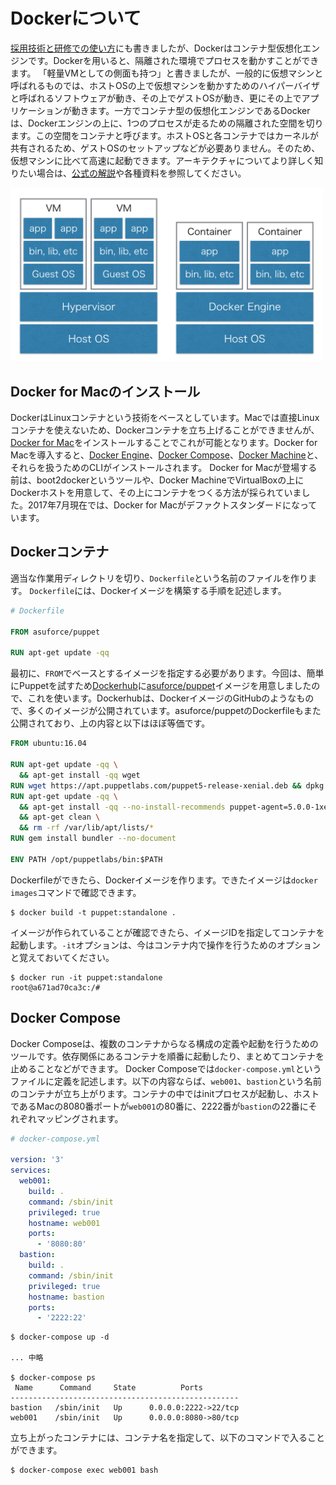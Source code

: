 # Dockerについて

[採用技術と研修での使い方](tools.md)にも書きましたが、Dockerはコンテナ型仮想化エンジンです。Dockerを用いると、隔離された環境でプロセスを動かすことができます。
「軽量VMとしての側面も持つ」と書きましたが、一般的に仮想マシンと呼ばれるものでは、ホストOSの上で仮想マシンを動かすためのハイパーバイザと呼ばれるソフトウェアが動き、その上でゲストOSが動き、更にその上でアプリケーションが動きます。一方でコンテナ型の仮想化エンジンであるDockerは、Dockerエンジンの上に、1つのプロセスが走るための隔離された空間を切ります。この空間をコンテナと呼びます。ホストOSと各コンテナではカーネルが共有されるため、ゲストOSのセットアップなどが必要ありません。そのため、仮想マシンに比べて高速に起動できます。アーキテクチャについてより詳しく知りたい場合は、[公式の解説](http://www.docker.com/what-docker)や各種資料を参照してください。

<img src="../assets/vm_and_docker.png" width="500" alt="vm_and_docker">

## Docker for Macのインストール

DockerはLinuxコンテナという技術をベースとしています。Macでは直接Linuxコンテナを使えないため、Dockerコンテナを立ち上げることができませんが、[Docker for Mac](https://docs.docker.com/docker-for-mac/)をインストールすることでこれが可能となります。Docker for Macを導入すると、[Docker Engine](https://docs.docker.com/engine/userguide/intro/)、[Docker Compose](https://docs.docker.com/compose/overview/)、[Docker Machine](https://docs.docker.com/machine/overview/)と、それらを扱うためのCLIがインストールされます。
Docker for Macが登場する前は、boot2dockerというツールや、Docker MachineでVirtualBoxの上にDockerホストを用意して、その上にコンテナをつくる方法が採られていました。2017年7月現在では、Docker for Macがデファクトスタンダードになっています。

## Dockerコンテナ

適当な作業用ディレクトリを切り、`Dockerfile`という名前のファイルを作ります。
`Dockerfile`には、Dockerイメージを構築する手順を記述します。

```dockerfile
# Dockerfile

FROM asuforce/puppet

RUN apt-get update -qq
```

最初に、`FROM`でベースとするイメージを指定する必要があります。今回は、簡単にPuppetを試すため[Dockerhub](https://hub.docker.com)に[asuforce/puppet](https://hub.docker.com/r/asuforce/puppet/)イメージを用意しましたので、これを使います。Dockerhubは、DockerイメージのGitHubのようなもので、多くのイメージが公開されています。asuforce/puppetのDockerfileもまた公開されており、上の内容と以下はほぼ等価です。

```dockerfile
FROM ubuntu:16.04

RUN apt-get update -qq \
  && apt-get install -qq wget
RUN wget https://apt.puppetlabs.com/puppet5-release-xenial.deb && dpkg -i puppet5-release-xenial.deb
RUN apt-get update -qq \
  && apt-get install -qq --no-install-recommends puppet-agent=5.0.0-1xenial ruby=1:2.3.0+1 \
  && apt-get clean \
  && rm -rf /var/lib/apt/lists/*
RUN gem install bundler --no-document

ENV PATH /opt/puppetlabs/bin:$PATH
```

Dockerfileができたら、Dockerイメージを作ります。できたイメージは`docker images`コマンドで確認できます。

```console
$ docker build -t puppet:standalone .
```

イメージが作られていることが確認できたら、イメージIDを指定してコンテナを起動します。`-it`オプションは、今はコンテナ内で操作を行うためのオプションと覚えておいてください。

```console
$ docker run -it puppet:standalone
root@a671ad70ca3c:/#
```

## Docker Compose

Docker Composeは、複数のコンテナからなる構成の定義や起動を行うためのツールです。依存関係にあるコンテナを順番に起動したり、まとめてコンテナを止めることなどができます。
Docker Composeでは`docker-compose.yml`というファイルに定義を記述します。以下の内容ならば、`web001`、`bastion`という名前のコンテナが立ち上がります。コンテナの中ではinitプロセスが起動し、ホストであるMacの8080番ポートが`web001`の80番に、2222番が`bastion`の22番にそれぞれマッピングされます。

```yml
# docker-compose.yml

version: '3'
services:
  web001:
    build: .
    command: /sbin/init
    privileged: true
    hostname: web001
    ports:
      - '8080:80'
  bastion:
    build: .
    command: /sbin/init
    privileged: true
    hostname: bastion
    ports:
      - '2222:22'
```

```console
$ docker-compose up -d

... 中略

$ docker-compose ps
 Name      Command     State          Ports
---------------------------------------------------
bastion   /sbin/init   Up      0.0.0.0:2222->22/tcp
web001    /sbin/init   Up      0.0.0.0:8080->80/tcp
```

立ち上がったコンテナには、コンテナ名を指定して、以下のコマンドで入ることができます。

```console
$ docker-compose exec web001 bash
```
